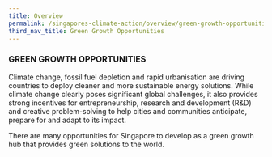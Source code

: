 ```yaml
---
title: Overview
permalink: /singapores-climate-action/overview/green-growth-opportunities
third_nav_title: Green Growth Opportunities
---
```


### GREEN GROWTH OPPORTUNITIES

Climate change, fossil fuel depletion and rapid urbanisation are driving countries to deploy cleaner and more sustainable energy solutions. While climate change clearly poses significant global challenges, it also provides strong incentives for entrepreneurship, research and development (R&D) and creative problem-solving to help cities and communities anticipate, prepare for and adapt to its impact.

There are many opportunities for Singapore to develop as a green growth hub that provides green solutions to the world.